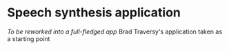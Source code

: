 # Speech synthesis application

*To be reworked into a full-fledged app*
Brad Traversy's application taken as a starting point
